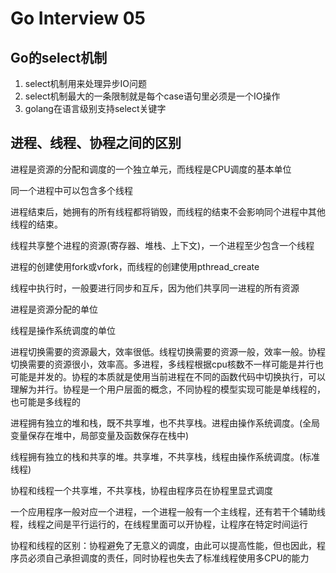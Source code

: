 # Go Interview 05

<!--more-->
## Go的select机制
1. select机制用来处理异步IO问题
2. select机制最大的一条限制就是每个case语句里必须是一个IO操作
3. golang在语言级别支持select关键字
## 进程、线程、协程之间的区别
进程是资源的分配和调度的一个独立单元，而线程是CPU调度的基本单位

同一个进程中可以包含多个线程

进程结束后，她拥有的所有线程都将销毁，而线程的结束不会影响同个进程中其他线程的结束。

线程共享整个进程的资源(寄存器、堆栈、上下文)，一个进程至少包含一个线程

进程的创建使用fork或vfork，而线程的创建使用pthread_create

线程中执行时，一般要进行同步和互斥，因为他们共享同一进程的所有资源

进程是资源分配的单位

线程是操作系统调度的单位

进程切换需要的资源最大，效率很低。线程切换需要的资源一般，效率一般。协程切换需要的资源很小，效率高。多进程，多线程根据cpu核数不一样可能是并行也可能是并发的。协程的本质就是使用当前进程在不同的函数代码中切换执行，可以理解为并行。协程是一个用户层面的概念，不同协程的模型实现可能是单线程的，也可能是多线程的

进程拥有独立的堆和栈，既不共享堆，也不共享栈。进程由操作系统调度。(全局变量保存在堆中，局部变量及函数保存在栈中)

线程拥有独立的栈和共享的堆。共享堆，不共享栈，线程由操作系统调度。(标准线程)

协程和线程一个共享堆，不共享栈，协程由程序员在协程里显式调度

一个应用程序一般对应一个进程，一个进程一般有一个主线程，还有若干个辅助线程，线程之间是平行运行的，在线程里面可以开协程，让程序在特定时间运行

协程和线程的区别：协程避免了无意义的调度，由此可以提高性能，但也因此，程序员必须自己承担调度的责任，同时协程也失去了标准线程使用多CPU的能力
